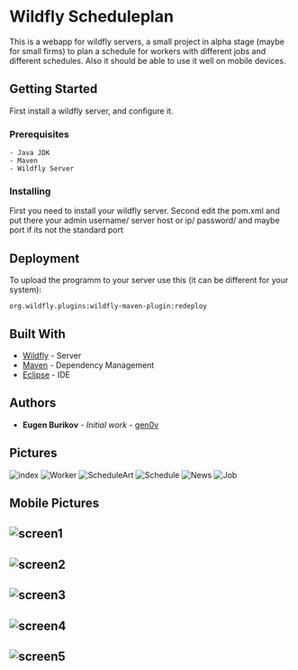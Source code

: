 # Wildfly Scheduleplan

This is a webapp for wildfly servers, a small project in alpha stage (maybe for small firms) to plan a schedule for workers with different jobs and different schedules. Also it should be able to use it well on mobile devices.

## Getting Started

First install a wildfly server, and configure it.

### Prerequisites

```
- Java JDK
- Maven
- Wildfly Server
```

### Installing

First you need to install your wildfly server.
Second edit the pom.xml and put there your admin username/ server host or ip/ password/ and maybe port if its not the standard port

## Deployment

To upload the programm to your server use this (it can be different for your system):
```
org.wildfly.plugins:wildfly-maven-plugin:redeploy
```

## Built With

* [Wildfly](https://wildfly.org/)   - Server
* [Maven](https://maven.apache.org/) - Dependency Management
* [Eclipse](https://www.eclipse.org/) - IDE


## Authors

* **Eugen Burikov** - *Initial work* - [gen0v](https://github.com/gen0v)

## Pictures

![index](https://user-images.githubusercontent.com/45632380/56865194-7d1f6d80-69cb-11e9-8fb0-e5b5222e90db.png)
![Worker](https://user-images.githubusercontent.com/45632380/56865198-8c062000-69cb-11e9-8e67-b8a2f3a59189.png)
![ScheduleArt](https://user-images.githubusercontent.com/45632380/56865200-90323d80-69cb-11e9-8a37-96746dc69cfd.png)
![Schedule](https://user-images.githubusercontent.com/45632380/56865202-96281e80-69cb-11e9-874e-817a742365f3.png)
![News](https://user-images.githubusercontent.com/45632380/56865203-9a543c00-69cb-11e9-9ce2-e2e0e347ddb0.png)
![Job](https://user-images.githubusercontent.com/45632380/56865207-9f18f000-69cb-11e9-8074-0e5a6cfa8db0.png)

## Mobile Pictures

![screen1](https://user-images.githubusercontent.com/45632380/56921831-0f586c00-6ac7-11e9-8d51-c98dbfea9bad.jpg)
---------------
![screen2](https://user-images.githubusercontent.com/45632380/56921832-0f586c00-6ac7-11e9-8595-8ed7222f9ed3.jpg)
---------------
![screen3](https://user-images.githubusercontent.com/45632380/56921833-0ff10280-6ac7-11e9-854d-eabe92529de8.jpg)
---------------
![screen4](https://user-images.githubusercontent.com/45632380/56921834-0ff10280-6ac7-11e9-85e8-81b7eac2ee33.jpg)
---------------
![screen5](https://user-images.githubusercontent.com/45632380/56921835-0ff10280-6ac7-11e9-9373-6be352523fdc.jpg)
---------------
